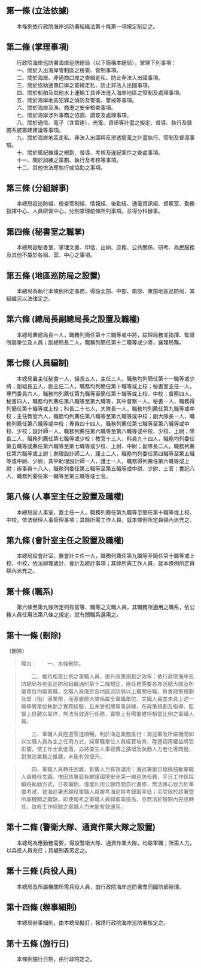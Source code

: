 第一條 (立法依據)
-----------------
　　本條例依行政院海岸巡防署組織法第十條第一項規定制定之。  


第二條 (掌理事項)
-----------------
　　行政院海岸巡防署海岸巡防總局（以下簡稱本總局），掌理下列事項：  
　　一、關於入出海岸管制區之檢查、管制事項。  
　　二、關於海岸、非通商口岸之查緝走私、防止非法入出國事項。  
　　三、關於協助通商口岸之查緝走私、防止非法入出國事項。  
　　四、關於船舶及其他水上運輸工具非法進入海岸地區之管制及處理事項。  
　　五、關於海岸地區犯罪之偵防及警衛、警戒等事項。  
　　六、關於海岸及漁、商港之安全檢查事項。  
　　七、關於海岸涉外事務之協調、調查及處理事項。  
　　八、關於通信、電子（含雷達）、光電、資訊等計畫之擬定、督導、執行及裝備系統籌建建議等事項。  
　　九、關於海岸地區走私、非法入出國與反滲透情蒐之計畫執行、管制及督導事項。  
　　十、關於風紀維護之規劃、督導、考核及違紀案件之查處事項。  
　　十一、關於訓練之策劃、執行及考核等事項。  
　　十二、其他依法應執行或協助之事項。  


第三條 (分組辦事)
-----------------
　　本總局設巡防組、檢查管制組、情報組、後勤組、通電資訊組、督察室、勤務指揮中心、人員研習中心，分別掌理前條所列事項，並得分科辦事。  


第四條 (秘書室之職掌)
---------------------
　　本總局設秘書室，掌理文書、印信、出納、庶務、公共關係、研考、為民服務及其他不屬於各組、室、中心之事項。  


第五條 (地區巡防局之設置)
-------------------------
　　本總局為執行本條例所定事務，得設北部、中部、南部、東部地區巡防局，其組織另以法律定之。  


第六條 (總局長副總局長之設置及職權)
-----------------------------------
　　本總局置總局長一人，職務列簡任第十三職等或中將，綜理局務並指揮、監督所屬單位及人員；副總局長二人，職務列簡任第十二職等或少將，襄理局務。  


第七條 (人員編制)
-----------------
　　本總局置主任秘書一人，組長五人，主任三人，職務均列簡任第十一職等或少將；副組長五人，副主任二人，職務均列簡任第十職等或上校；秘書室主任一人，專門委員六人，職務均列薦任第九職等至簡任第十職等或上校、中校；督察四人，秘書四人，職務均列薦任第八職等至第九職等，其中督察一人，秘書一人，職務得列簡任第十職等或上校；科長二十七人，大隊長一人，職務均列薦任第九職等或中校；主任教官六人，職務均列薦任第八職等至第九職等或中校；副大隊長一人，職務列薦任第八職等或中校；專員四十四人，職務列薦任第七職等至第八職等或中校、少校；設計師一人，職務列薦任第六職等至第八職等或中校、少校、上尉；隊長二人，職務列薦任第七職等或少校；教官十三人，科員九十四人，職務均列委任第五職等或薦任第六職等至第七職等或少校、上尉、中尉；副隊長二人，職務列薦任第六職等或上尉；助理設計師二人，護士二人，職務均列委任第四職等至第五職等或中尉、少尉，其中助理設計師一人，護士一人，職務得列薦任第六職等或上尉；辦事員十八人，職務列委任第三職等至第五職等或中尉、少尉、士官；書記八人，職務列委任第一職等至第三職等或士官。  


第八條 (人事室主任之設置及職權)
-------------------------------
　　本總局設人事室，置主任一人，職務列薦任第九職等至簡任第十職等或上校、中校，依法辦理人事管理事項；其餘所需工作人員，就本條例所定員額內派充之。  


第九條 (會計室主任之設置及職權)
-------------------------------
　　本總局設會計室，置會計主任一人，職務列薦任第九職等至簡任第十職等或上校、中校，依法辦理歲計、會計及統計事項；其餘所需工作人員，就本條例所定員額內派充之。  


第十條 (職系)
-------------
　　第六條至第九條所定列有官等、職等之文職人員，其職務所適用之職系，依公務人員任用法第八條之規定，就有關職系選用之。  


第十一條 (刪除)
---------------
（刪除）  
> 理由：　　一、本條刪除。

> 　　二、維持相當比例之軍職人員，提升政策規劃之效率：依行政院海岸巡防總局各地區巡防局組織通則第十二條規定，應任務需要各岸巡總大隊及所屬單位均屬軍職，文職人員僅於各地區巡防局以上機關任職，負責政策規劃及督（指）導業務，而基層總大隊係屬全軍職單位，文職人員並未具上述一線基層單位執勤之實務經驗，且未受相關軍事訓練，在政策規劃及指導、監督上自難以周詳，無法有效遂行任務，實際上有需要維持相當比例之軍職人員。

> 　　三、軍職人員陞遷管道順暢，利於海巡業務推行：海巡署及所屬機關如以文職人員為主之任用方式，純軍職單位人員經管培育、陞遷調用權益將受影響，使工作士氣低落，亦將肇生人事經費之擴增及執勤人力老化等問題，對海巡業務之推展，未能有效提升。

> 　　四、軍職人員轉任困難，影響人力有效運用：海巡署雖已積極鼓勵軍職人員轉任文職，惟因該署肩負維護國境安全第一線巡防任務，平日工作係採輪班執勤方式，日夜顛倒，僅能利用公餘時間自行進修，無法專心致力於準備考試，致海巡署志願役軍職人員報考海巡特考錄取率低；另受限於該署暨所屬機關之職缺，即使報考之軍職人員錄取率提高，亦無法於短期內完成轉任，致有工作經驗之軍職人力未能有效運用。



第十二條 (警衛大隊、通資作業大隊之設置)
---------------------------------------
　　本總局為應勤務需要，得設警衛大隊、通資作業大隊，均屬軍職；所需人力，以兵役人員充任；其編制表另定之。  


第十三條 (兵役人員)
-------------------
　　本總局及所屬機關所需兵役人員，由行政院海岸巡防署會同國防部辦理。  


第十四條 (辦事細則)
-------------------
　　本總局辦事細則，由本總局擬訂，報請行政院海岸巡防署核定之。  


第十五條 (施行日)
-----------------
　　本條例施行日期，由行政院定之。